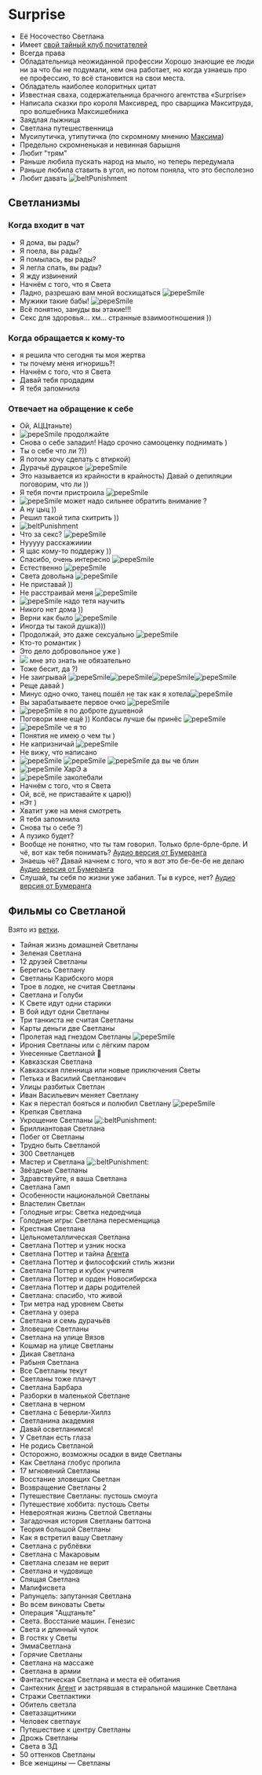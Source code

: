 # Surprise
* Её Носочество Светлана
* Имеет [свой тайный клуб почитателей](https://discord.com/channels/927554008263032832/1101790287287824426/1101790840612978728)
* Всегда права
* Обладательница неожиданной профессии
  Хорошо знающие ее люди ни за что бы не подумали, кем она работает, но когда узнаешь про ее профессию, то всё становится на свои места.
* Обладатель наиболее колоритных цитат
* Известная сваха, содержательница брачного агентства «Surprise»
* Написала сказки про короля Максивред, про сварщика Макситруда, про волшебника Максишебника
* Заядлая лыжница
* Светлана путешественница
* Мусипутичка, утипутичка (по скромному мнению [Максима](./enurezo/index.md))
* Предельно скромненькая и невинная барышня
* Любит "трям"
* Раньше любила пускать народ на мыло, но теперь передумала
* Раньше любила ставить в угол, но потом поняла, что это бесполезно
* Любит давать ![beltPunishment](https://cdn.discordapp.com/emojis/934683057716330496.webp?size=20&quality=lossless)

## Светланизмы

### Когда входит в чат
* Я дома, вы рады?
* Я поела, вы рады?
* Я помылась, вы рады?
* Я легла спать, вы рады?
* Я жду извинений
* Начнём с того, что я Света
* Ладно, разрешаю вам мной восхищаться ![pepeSmile](https://cdn.discordapp.com/emojis/927633357737713704.webp?size=20&quality=lossless)
* Мужики такие бабы! ![pepeSmile](https://cdn.discordapp.com/emojis/927633357737713704.webp?size=20&quality=lossless)
* Всё понятно, зануды вы этакие!!!
* Секс для здоровья... хм... странные взаимоотношения ))

### Когда обращается к кому-то
* я решила что сегодня ты моя жертва
* ты почему меня игноришь?!
* Начнём с того, что я Света
* Давай тебя продадим
* Я тебя запомнила

### Отвечает на обращение к себе
* Ой, АЦЦтаньте)
* ![pepeSmile](https://cdn.discordapp.com/emojis/927633357737713704.webp?size=20&quality=lossless) продолжайте
* Снова о себе заладил! Надо срочно самооценку поднимать )
* Ты о себе что ли ?))
* Я потом хочу сделать с втиркой)
* Дурачьё дурацкое ![pepeSmile](https://cdn.discordapp.com/emojis/927633357737713704.webp?size=20&quality=lossless)
* Это называется из крайности в крайность) Давай о депиляции поговорим, что ли ))
* Я тебя почти пристроила ![pepeSmile](https://cdn.discordapp.com/emojis/927633357737713704.webp?size=20&quality=lossless)
* ![pepeSmile](https://cdn.discordapp.com/emojis/927633357737713704.webp?size=20&quality=lossless) может надо сильнее обратить внимание ?
* А ну цыц ))
* Решил такой типа схитрить ))
* ![beltPunishment](https://cdn.discordapp.com/emojis/934683057716330496.webp?size=20&quality=lossless)
* Что за секс? ![pepeSmile](https://cdn.discordapp.com/emojis/927633357737713704.webp?size=20&quality=lossless)
* Нууууу расскажииии
* Я щас кому-то поддержу ))
* Спасибо, очень интересно ![pepeSmile](https://cdn.discordapp.com/emojis/927633357737713704.webp?size=20&quality=lossless)
* Естественно ![pepeSmile](https://cdn.discordapp.com/emojis/927633357737713704.webp?size=20&quality=lossless)
* Света довольна ![pepeSmile](https://cdn.discordapp.com/emojis/927633357737713704.webp?size=20&quality=lossless)
* Не приставай ))
* Не расстраивай меня ![pepeSmile](https://cdn.discordapp.com/emojis/927633357737713704.webp?size=20&quality=lossless)
* ![pepeSmile](https://cdn.discordapp.com/emojis/927633357737713704.webp?size=20&quality=lossless) надо тетя научить
* Никого нет дома ))
* Верни как было ![pepeSmile](https://cdn.discordapp.com/emojis/927633357737713704.webp?size=20&quality=lossless)
* Иногда ты такой душка)))
* Продолжай, это даже сексуально ![pepeSmile](https://cdn.discordapp.com/emojis/927633357737713704.webp?size=20&quality=lossless)
* Кто-то романтик )
* Это дело добровольное уже )
* ![](https://cdn.discordapp.com/emojis/958004634310574120.webp?size=20&quality=lossless) мне это знать не обязательно
* Тоже бесит, да ?)
* Не заигрывай ![pepeSmile](https://cdn.discordapp.com/emojis/927633357737713704.webp?size=20&quality=lossless)![pepeSmile](https://cdn.discordapp.com/emojis/927633357737713704.webp?size=20&quality=lossless)![pepeSmile](https://cdn.discordapp.com/emojis/927633357737713704.webp?size=20&quality=lossless)![pepeSmile](https://cdn.discordapp.com/emojis/927633357737713704.webp?size=20&quality=lossless)
* Реще давай )
* Минус одно очко, танец пошёл не так как я хотела![pepeSmile](https://cdn.discordapp.com/emojis/927633357737713704.webp?size=20&quality=lossless)
* Вы зарабатываете первое очко ![pepeSmile](https://cdn.discordapp.com/emojis/927633357737713704.webp?size=20&quality=lossless)
* ![pepeSmile](https://cdn.discordapp.com/emojis/927633357737713704.webp?size=20&quality=lossless) я по доброте душевной
* Поговори мне ещё )) Колбасы лучше бы принёс ![pepeSmile](https://cdn.discordapp.com/emojis/927633357737713704.webp?size=20&quality=lossless)
* ![pepeSmile](https://cdn.discordapp.com/emojis/927633357737713704.webp?size=20&quality=lossless) че я то
* Понятия не имею о чем ты )
* Не капризничай ![pepeSmile](https://cdn.discordapp.com/emojis/927633357737713704.webp?size=20&quality=lossless)
* Не вижу, что написано
* ![pepeSmile](https://cdn.discordapp.com/emojis/927633357737713704.webp?size=20&quality=lossless) ![pepeSmile](https://cdn.discordapp.com/emojis/927633357737713704.webp?size=20&quality=lossless) ![pepeSmile](https://cdn.discordapp.com/emojis/927633357737713704.webp?size=20&quality=lossless) да вы че блин
* ![pepeSmile](https://cdn.discordapp.com/emojis/927633357737713704.webp?size=20&quality=lossless) ХарЭ а
* ![pepeSmile](https://cdn.discordapp.com/emojis/927633357737713704.webp?size=20&quality=lossless) заколебали
* Начнём с того, что я Света
* Ой, всё, не приставайте к царю))
* нЭт )
* Хватит уже на меня смотреть
* Я тебя запомнила
* Снова ты о себе ?)
* А пузико будет?
* Вообще не понятно, что ты там говорил. Только брле-брле-брле. И чё, вот как тебя понимать?
  [Аудио версия от Бумеранга](https://cdn.discordapp.com/attachments/1101790287287824426/1143595882479104041/Screen_Recording_20230820_210320_Discord_1_1.mp4)
* Знаешь чё? Давай начнем с того, что я вот это бе-бе-бе не делаю
  [Аудио версия от Бумеранга](https://cdn.discordapp.com/attachments/1101790287287824426/1146096208436281454/Screen_Recording_20230829_195157_Discord_1.mp4)
* Слушай, ты себя по жизни уже забанил. Ты в курсе, нет?
  [Аудио версия от Бумеранга](https://cdn.discordapp.com/attachments/1101790287287824426/1145984065397342218/Screen_Recording_20230829_122908_Discord_1.mp4)

## Фильмы со Светланой
Взято из [ветки](https://discord.com/channels/927554008263032832/1001114757350309919).

* Тайная жизнь домашней Светланы
* Зеленая Светлана
* 12 друзей Светланы
* Берегись Светлану
* Светланы Карибского моря
* Трое в лодке, не считая Светланы
* Светлана и Голуби
* К Свете идут одни старики
* В бой идут одни Светланы
* Три танкиста не считая Светланы
* Карты деньги две Светланы
* Пролетая над гнездом Светланы ![pepeSmile](https://cdn.discordapp.com/emojis/927633357737713704.webp?size=20&quality=lossless)
* Ирония Светланы или с лёгким паром
* Унесенные Светланой 👻
* Кавказская Светлана
* Кавказская пленница или новые приключения Светы
* Петька и Василий Светланович
* Улицы разбитых Светлан
* Иван Васильевич меняет Светлану
* Как я перестал бояться и полюбил Светлану ![pepeSmile](https://cdn.discordapp.com/emojis/927633357737713704.webp?size=20&quality=lossless)
* Крепкая Светлана
* Укрощение Светланы ![:beltPunishment:](https://cdn.discordapp.com/emojis/934683057716330496.webp?size=20&quality=lossless)
* Бриллиантовая Светлана
* Побег от Светланы
* Трудно быть Светланой
* 300 Светланцев
* Мастер и Светлана ![:beltPunishment:](https://cdn.discordapp.com/emojis/934683057716330496.webp?size=20&quality=lossless)
* Звёздные Светланы
* Здравствуйте, я ваша Светлана
* Светлана Гамп
* Особенности национальной Светланы
* Властелин Светлан
* Голодные игры: Светка недоедчица
* Голодные игры: Светлана пересменщица
* Крестная Светлана
* Цельнометаллическая Светлана
* Светлана Поттер и узник носка
* Светлана Поттер и тайна [Агента](./agent.md)
* Светлана Поттер и философский стиль жизни
* Светлана Поттер и кубок учителя
* Светлана Поттер и орден Новосибирска
* Светлана Поттер и дары родителей
* Светлана: спасибо, что живой
* Три метра над уровнем Светы
* Светлана у озера
* Светлана и семь дурачьёв
* Зловещие Светланы
* Светлана на улице Вязов
* Кошмар на улице Светланы
* Дикая Светлана
* Рабыня Светлана
* Все Светланы текут
* Светланы тоже плачут
* Светлана Барбара
* Разборки в маленькой Светлане
* Светлана в черном
* Светлана с Беверли-Хиллз
* Светланина академия
* Давай осветланимся!
* У Светлан есть глаза
* Не родись Светланой
* Осторожно, возможны осадки в виде Светланы
* Как Светлана глобус пропила
* 17 мгновений Светланы
* Восстание зловещих Светлан
* Возвращение Светланы 2
* Путешествие Светланы: пустошь смоуга
* Путешествие хоббита: пустошь Светы
* Невероятная жизнь Светлой Светланы
* Загадочная история Светланы баттона
* Теория большой Светланы
* Как я встретил вашу Светлану
* Светлана с рублёвки
* Светлана с Макаровым
* Светлана слезам не верит
* Светлана и чудовище
* Спящая Светлана
* Малифисвета
* Рапунцель: запутанная Светлана
* Во всем виноваты Светы
* Операция "Аццтаньте"
* Света. Восстание машин. Генезис
* Света и длинный чулок
* В гостях у Светы
* ЭммаСветлана
* Горячие Светланы
* Светлана на массаже
* Светлана в армии
* Фантастическая Светлана и места её обитания
* Сантехник [Агент](./agent.md) и застрявшая в стиральной машинке Светлана
* Стражи Светлактики
* Обитель светзла
* Светазащитники
* Человек светпаук
* Путешествие к центру Светланы
* Дрожь Светланы
* Света в 3Д
* 50 оттенков Светланы
* Все женщины — Светланы
